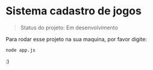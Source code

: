 <h1>Sistema cadastro de jogos </h1>

> Status do projeto: Em desenvolvimento

Para rodar esse projeto na sua maquina, por favor digite: 

```
node app.js
```

:)

